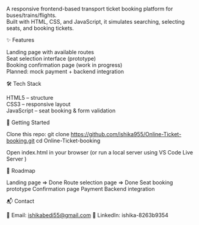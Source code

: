 A responsive frontend-based transport ticket booking platform for buses/trains/flights.  
Built with HTML, CSS, and JavaScript, it simulates searching, selecting seats, and booking tickets.

✨ Features  

Landing page with available routes  
Seat selection interface (prototype)  
Booking confirmation page (work in progress)  
Planned: mock payment + backend integration  

🛠 Tech Stack  

HTML5 – structure  
CSS3 – responsive layout  
JavaScript – seat booking & form validation  

🚀 Getting Started  

Clone this repo:
git clone https://github.com/ishika955/Online-Ticket-booking.git
cd Online-Ticket-booking

Open index.html in your browser
(or run a local server using VS Code Live Server )

📍 Roadmap

Landing page => Done
Route selection page => Done
Seat booking prototype
Confirmation page
Payment
Backend integration

📬 Contact

📧 Email: ishikabedi55@gmail.com
🔗 LinkedIn: ishika-8263b9354
